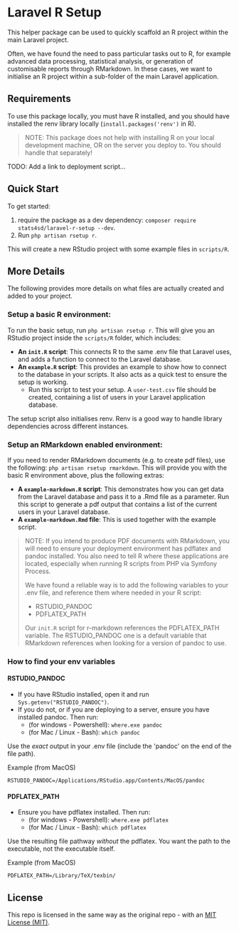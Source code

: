 # Laravel R Setup

This helper package can be used to quickly scaffold an R project within the main Laravel project.

Often, we have found the need to pass particular tasks out to R, for example advanced data processing, statistical analysis, or generation of customisable reports through RMarkdown. In these cases, we want to initialise an R project within a sub-folder of the main Laravel application. 

## Requirements
To use this package locally, you must have R installed, and you should have installed the renv library locally (`install.packages('renv')` in R).

> NOTE: This package does not help with installing R on your local development machine, OR on the server you deploy to. You should handle that separately! 
 
TODO: Add a link to deployment script...

## Quick Start

To get started: 

1. require the package as a dev dependency: `composer require stats4sd/laravel-r-setup --dev`.
2. Run `php artisan rsetup r`. 
   
This will create a new RStudio project with some example files in `scripts/R`.   

## More Details

The following provides more details on what files are actually created and added to your project. 

### Setup a basic R environment:

To run the basic setup, run `php artisan rsetup r`. This will give you an RStudio project inside the `scripts/R` folder, which includes:
 - **An `init.R` script**: This connects R to the same .env file that Laravel uses, and adds a function to connect to the Laravel database.
 - **An `example.R` script**: This provides an example to show how to connect to the database in your scripts. It also acts as a quick test to ensure the setup is working. 
   - Run this script to test your setup. A `user-test.csv` file should be created, containing a list of users in your Laravel application database.
     
The setup script also initialises renv. Renv is a good way to handle library dependencies across different instances. 

### Setup an RMarkdown enabled environment:

If you need to render RMarkdown documents (e.g. to create pdf files), use the following: `php artisan rsetup rmarkdown`. This will provide you with the basic R environment above, plus the following extras:
 - **A `example-markdown.R` script**: This demonstrates how you can get data from the Laravel database and pass it to a .Rmd file as a parameter. Run this script to generate a pdf output that contains a list of the current users in your Laravel database. 
 - **A `example-markdown.Rmd` file**: This is used together with the example script.

> NOTE: If you intend to produce PDF documents with RMarkdown, you will need to ensure your deployment environment has pdflatex and pandoc installed. You also need to tell R where these applications are located, especially when running R scripts from PHP via Symfony Process.
> 
> We have found a reliable way is to add the following variables to your .env file, and reference them where needed in your R script:
>  - RSTUDIO_PANDOC 
>  - PDFLATEX_PATH 
> 
> Our `init.R` script for r-markdown references the PDFLATEX_PATH variable. The RSTUDIO_PANDOC one is a default variable that RMarkdown references when looking for a version of pandoc to use. 


### How to find your env variables

#### RSTUDIO_PANDOC
 - If you have RStudio installed, open it and run `Sys.getenv("RSTUDIO_PANDOC")`. 
 - If you do not, or if you are deploying to a server, ensure you have installed pandoc. Then run:
    - (for windows - Powershell): `where.exe pandoc`
    - (for Mac / Linux - Bash): `which pandoc`
    
Use the *exact* output in your .env file (include the 'pandoc' on the end of the file path).

Example (from MacOS)
```
RSTUDIO_PANDOC=/Applications/RStudio.app/Contents/MacOS/pandoc
```


#### PDFLATEX_PATH
 - Ensure you have pdflatex installed. Then run:
    - (for windows - Powershell): `where.exe pdflatex`
    - (for Mac / Linux - Bash): `which pdflatex`

Use the resulting file pathway *without* the pdflatex. You want the path to the executable, not the executable itself. 

Example (from MacOS)
```
PDFLATEX_PATH=/Library/TeX/texbin/
```

## License

This repo is licensed in the same way as the original repo - with an [MIT License (MIT)](LICENCE.md). 
